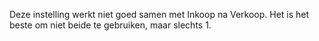Deze instelling werkt niet goed samen met Inkoop na Verkoop. Het is het beste om niet beide te gebruiken, maar slechts 1.